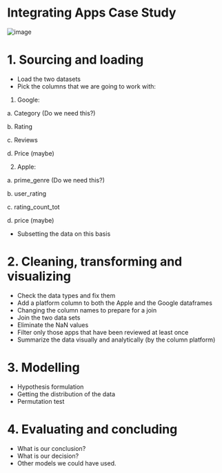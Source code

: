 # Integrating Apps Case Study

![image](https://user-images.githubusercontent.com/86930309/222280033-f03e2a62-1024-4319-a972-ac927201e676.png)

# 1. Sourcing and loading

- Load the two datasets
- Pick the columns that we are going to work with:

1. Google:
 
a. Category (Do we need this?)

b. Rating

c. Reviews

d. Price (maybe)

2. Apple:

a. prime_genre (Do we need this?)

b. user_rating

c. rating_count_tot

d. price (maybe)

- Subsetting the data on this basis

# 2. Cleaning, transforming and visualizing

- Check the data types and fix them
- Add a platform column to both the Apple and the Google dataframes
- Changing the column names to prepare for a join
- Join the two data sets
- Eliminate the NaN values
- Filter only those apps that have been reviewed at least once
- Summarize the data visually and analytically (by the column platform)

# 3. Modelling

- Hypothesis formulation
- Getting the distribution of the data
- Permutation test

# 4. Evaluating and concluding

- What is our conclusion?
- What is our decision?
- Other models we could have used.
